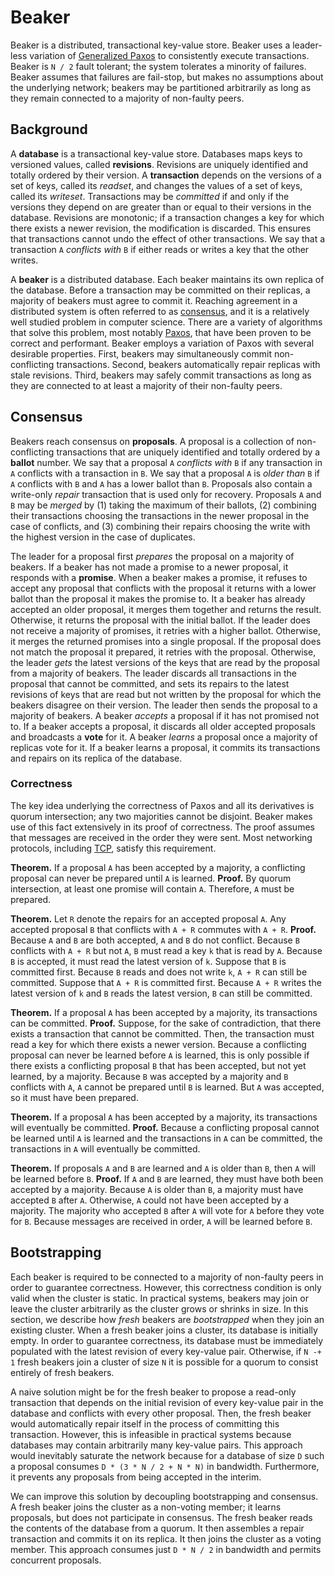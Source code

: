 # Beaker
Beaker is a distributed, transactional key-value store. Beaker uses a leader-less variation of
[Generalized Paxos][1] to consistently execute transactions. Beaker is ```N / 2``` fault tolerant; 
the system tolerates a minority of failures. Beaker assumes that failures are fail-stop, but makes 
no assumptions about the underlying network; beakers may be partitioned arbitrarily as long as they
remain connected to a majority of non-faulty peers.

## Background
A __database__ is a transactional key-value store. Databases maps keys to versioned values, called
__revisions__. Revisions are uniquely identified and totally ordered by their version. A 
__transaction__ depends on the versions of a set of keys, called its *readset*, and changes the
values of a set of keys, called its *writeset*. Transactions may be *committed* if and only if the
versions they depend on are greater than or equal to their versions in the database. Revisions 
are monotonic; if a transaction changes a key for which there exists a newer revision, the 
modification is discarded. This ensures that transactions cannot undo the effect of other 
transactions. We say that a transaction ```A``` *conflicts with* ```B``` if either reads or writes a 
key that the other writes. 

A __beaker__ is a distributed database. Each beaker maintains its own replica of the database.
Before a transaction may be committed on their replicas, a majority of beakers must agree to commit
it. Reaching agreement in a distributed system is often referred to as [consensus][2], and 
it is a relatively well studied problem in computer science. There are a variety of algorithms that 
solve this problem, most notably [Paxos][3], that have been proven to be correct and performant. 
Beaker employs a variation of Paxos with several desirable properties. First, beakers may 
simultaneously commit non-conflicting transactions. Second, beakers automatically repair replicas 
with stale revisions. Third, beakers may safely commit transactions as long as they are connected to 
at least a majority of their non-faulty peers.

## Consensus
Beakers reach consensus on __proposals__. A proposal is a collection of non-conflicting transactions
that are uniquely identified and totally ordered by a __ballot__ number. We say that a proposal 
```A``` *conflicts with* ```B``` if any transaction in ```A``` conflicts with a transaction in 
```B```. We say that a proposal ```A``` is *older than* ```B``` if ```A``` conflicts with ```B``` 
and ```A``` has a lower ballot than ```B```. Proposals also contain a write-only *repair* 
transaction that is used only for recovery. Proposals ```A``` and ```B``` may be *merged* by (1) 
taking the maximum of their ballots, (2) combining their transactions choosing the transactions in 
the newer proposal in the case of conflicts, and (3) combining their repairs choosing 
the write with the highest version in the case of duplicates. 

The leader for a proposal first *prepares* the proposal on a majority of beakers. If a beaker has 
not made a promise to a newer proposal, it responds with a __promise__. When a beaker makes a 
promise, it refuses to accept any proposal that conflicts with the proposal it returns with a lower
ballot than the proposal it makes the promise to. It a beaker has already accepted an older
proposal, it merges them together and returns the result. Otherwise, it returns the proposal with
the initial ballot. If the leader does not receive a majority of promises, it retries with a 
higher ballot. Otherwise, it merges the returned promises into a single proposal. If the proposal 
does not match the proposal it prepared, it retries with the proposal. Otherwise, the leader *gets* 
the latest versions of the keys that are read by the proposal from a majority of beakers. The leader 
discards all transactions in the proposal that cannot be committed, and sets its repairs to the 
latest revisions of keys that are read but not written by the proposal for which the beakers 
disagree on their version. The leader then sends the proposal to a majority of beakers. A beaker
*accepts* a proposal if it has not promised not to. If a beaker accepts a proposal, it discards all 
older accepted proposals and broadcasts a __vote__ for it. A beaker *learns* a proposal once a 
majority of replicas vote for it. If a beaker learns a proposal, it commits its transactions and 
repairs on its replica of the database.

### Correctness
The key idea underlying the correctness of Paxos and all its derivatives is quorum intersection; any 
two majorities cannot be disjoint. Beaker makes use of this fact extensively in its proof of 
correctness. The proof assumes that messages are received in the order they were sent. Most 
networking protocols, including [TCP][4], satisfy this requirement.

__Theorem.__ If a proposal ```A``` has been accepted by a majority, a conflicting proposal can never 
be prepared until ```A``` is learned. __Proof.__ By quorum intersection, at least one promise will
contain ```A```. Therefore, ```A``` must be prepared.

__Theorem.__ Let ```R``` denote the repairs for an accepted proposal ```A```. Any accepted proposal 
```B``` that conflicts with ```A + R``` commutes with ```A + R```. __Proof.__ Because ```A``` and 
```B``` are both accepted, ```A``` and ```B``` do not conflict. Because ```B``` conflicts with 
```A + R``` but not ```A```, ```B``` must read a key ```k``` that is read by ```A```. Because 
```B``` is accepted, it must read the latest version of ```k```. Suppose that ```B``` is 
committed first. Because ```B``` reads and does not write ```k```, ```A + R``` can still be 
committed. Suppose that ```A + R``` is committed first. Because ```A + R``` writes the latest 
version of ```k``` and ```B``` reads the latest version, ```B``` can still be committed.

__Theorem.__ If a proposal ```A``` has been accepted by a majority, its transactions can be
committed. __Proof.__ Suppose, for the sake of contradiction, that there exists a transaction that 
cannot be committed. Then, the transaction must read a key for which there exists a newer version. 
Because a conflicting proposal can never be learned before ```A``` is learned, this is only possible 
if there exists a conflicting proposal ```B``` that has been accepted, but not yet learned, by a 
majority. Because ```B``` was accepted by a majority and ```B``` conflicts with ```A```, ```A``` 
cannot be prepared until ```B``` is learned. But ```A``` was accepted, so it must have been 
prepared.

__Theorem.__ If a proposal ```A``` has been accepted by a majority, its transactions will eventually
be committed. __Proof.__ Because a conflicting proposal cannot be learned until ```A``` is learned
and the transactions in ```A``` can be committed, the transactions in ```A``` will eventually be 
committed.

__Theorem.__ If proposals ```A``` and ```B``` are learned and ```A``` is older than ```B```, then 
```A``` will be learned before ```B```. __Proof.__ If ```A``` and ```B``` are learned, they must 
have both been accepted by a majority. Because ```A``` is older than ```B```, a majority must have 
accepted ```B``` after ```A```. Otherwise, ```A``` could not have been accepted by a majority. The 
majority who accepted ```B``` after ```A``` will vote for ```A``` before they vote for ```B```. 
Because messages are received in order, ```A``` will be learned before ```B```.

## Bootstrapping
Each beaker is required to be connected to a majority of non-faulty peers in order to guarantee 
correctness. However, this correctness condition is only valid when the cluster is static. In
practical systems, beakers may join or leave the cluster arbitrarily as the cluster grows or shrinks 
in size. In this section, we describe how *fresh* beakers are *bootstrapped* when they join an 
existing cluster. When a fresh beaker joins a cluster, its database is initially empty. In order to 
guarantee correctness, its database must be immediately populated with the latest revision of every
key-value pair. Otherwise, if ```N -+ 1``` fresh beakers join a cluster of size ```N``` it 
is possible for a quorum to consist entirely of fresh beakers. 

A naive solution might be for the fresh beaker to propose a read-only transaction that depends on
the initial revision of every key-value pair in the database and conflicts with every other
proposal. Then, the fresh beaker would automatically repair itself in the process of committing this
transaction. However, this is infeasible in practical systems because databases may contain
arbitrarily many key-value pairs. This approach would inevitably saturate the network because for a
database of size ```D``` such a proposal consumes ```D * (3 * N / 2 + N * N)``` in bandwidth. 
Furthermore, it prevents any proposals from being accepted in the interim.

We can improve this solution by decoupling bootstrapping and consensus. A fresh beaker joins the 
cluster as a non-voting member; it learns proposals, but does not participate in consensus. The 
fresh beaker reads the contents of the database from a quorum. It then assembles a repair 
transaction and commits it on its replica. It then joins the cluster as a voting member. This 
approach consumes just ```D * N / 2``` in bandwidth and permits concurrent proposals.

[1]: https://www.microsoft.com/en-us/research/wp-content/uploads/2016/02/tr-2005-33.pdf
[2]: https://en.wikipedia.org/wiki/Consensus_(computer_science)
[3]: https://en.wikipedia.org/wiki/Paxos_(computer_science)
[4]: https://en.wikipedia.org/wiki/Transmission_Control_Protocol
